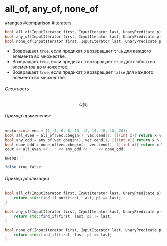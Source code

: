 # all_of, any_of, none_of
#ranges #comparison #iterators

```cpp
bool all_of(InputIterator first, InputIterator last, UnaryPredicate p)
bool any_of(InputIterator first, InputIterator last, UnaryPredicate p)
bool none_of(InputIterator first, InputIterator last, UnaryPredicate p)
```
- Возвращает `true`, если предикат $p$ возвращает `true` для каждого элемента во множестве.
- Возвращает `true`, если предикат $p$ возвращает `true` для любого из элементов во множестве.
- Возвращает `true`, если предикат $p$ возвращает `false` для каждого элемента во множестве.
###### Сложность 
$$O(n)$$
###### Пример применения:
```cpp
vector<int> vec = {1, 4, 6, 8, 10, 12, 14, 16, 18, 20};
bool all_even = all_of(vec.cbegin(), vec.cend(), [](int x){ return x % 2 == 0; });
bool any_odd = any_of(vec.cbegin(), vec.cend(), [](int x){ return x % 2 == 1; });
bool none_odd = none_of(vec.cbegin(), vec.cend(), [](int x){ return x % 2 == 1; });
cout << all_even << ' ' << any_odd << ' ' << none_odd;
```
`Вывод:`
```bash
false true false
```
###### Пример реализации
```cpp
bool all_of(InputIterator first, InputIterator last, UnaryPredicate p) {
	return std::find_if_not(first, last, p) == last;
}

bool any_of(InputIterator first, InputIterator last, UnaryPredicate p) {
	return std::find_if(first, last, p) != last;
}

bool none_of(InputIterator first, InputIterator last, UnaryPredicate p) {
	return std::find_if(first, last, p) == last;
}
```

